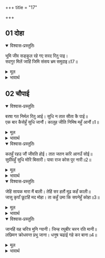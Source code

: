+++
title = "17"

+++


## 01 दोहा
<details open><summary>विश्वास-प्रस्तुतिः</summary>

भूमि जीव सङ्कुल रहे गए सरद रितु पाइ।  
सदगुर मिलें जाहिं जिमि संसय भ्रम समुदाइ॥17॥  
</details>

<details><summary>मूल</summary>

भूमि जीव सङ्कुल रहे गए सरद रितु पाइ।  
सदगुर मिलें जाहिं जिमि संसय भ्रम समुदाइ॥17॥  
</details>

<details><summary>भावार्थ</summary>

(वर्षा ऋतु के कारण) पृथ्वी पर जो जीव भर गए थे, वे शरद् ऋतु को पाकर वैसे ही नष्ट हो गए जैसे सद्गुरु के मिल जाने पर सन्देह और भ्रम के समूह नष्ट हो जाते हैं॥17॥  
</details>





## 02 चौपाई
<details open><summary>विश्वास-प्रस्तुतिः</summary>

बरषा गत निर्मल रितु आई। सुधि न तात सीता कै पाई॥  
एक बार कैसेहुँ सुधि जानौं। कालुह जीति निमिष महुँ आनौं॥1॥  
</details>

<details><summary>मूल</summary>

बरषा गत निर्मल रितु आई। सुधि न तात सीता कै पाई॥  
एक बार कैसेहुँ सुधि जानौं। कालुह जीति निमिष महुँ आनौं॥1॥  
</details>

<details><summary>भावार्थ</summary>

वर्षा बीत गई, निर्मल शरद्ऋतु आ गई, परन्तु हे तात! सीता की कोई खबर नहीं मिली। एक बार कैसे भी पता पाऊँ तो काल को भी जीतकर पल भर में जानकी को ले आऊँ॥1॥  
</details>

<details open><summary>विश्वास-प्रस्तुतिः</summary>

कतहुँ रहउ जौं जीवति होई। तात जतन करि आनउँ सोई॥  
सुग्रीवहुँ सुधि मोरि बिसारी। पावा राज कोस पुर नारी॥2॥  
</details>

<details><summary>मूल</summary>

कतहुँ रहउ जौं जीवति होई। तात जतन करि आनउँ सोई॥  
सुग्रीवहुँ सुधि मोरि बिसारी। पावा राज कोस पुर नारी॥2॥  
</details>

<details><summary>भावार्थ</summary>

कहीं भी रहे, यदि जीती होगी तो हे तात! यत्न करके मैं उसे अवश्य लाऊँगा। राज्य, खजाना, नगर और स्त्री पा गया, इसलिए सुग्रीव ने भी मेरी सुध भुला दी॥2॥  
</details>

<details open><summary>विश्वास-प्रस्तुतिः</summary>

जेहिं सायक मारा मैं बाली। तेहिं सर हतौं मूढ कहँ काली॥  
जासु कृपाँ छूटहिं मद मोहा। ता कहुँ उमा कि सपनेहुँ कोहा॥3॥  
</details>

<details><summary>मूल</summary>

जेहिं सायक मारा मैं बाली। तेहिं सर हतौं मूढ कहँ काली॥  
जासु कृपाँ छूटहिं मद मोहा। ता कहुँ उमा कि सपनेहुँ कोहा॥3॥  
</details>

<details><summary>भावार्थ</summary>

जिस बाण से मैन्ने बालि को मारा था, उसी बाण से कल उस मूढ को मारूँ! (शिवजी कहते हैं-) हे उमा! जिनकी कृपा से मद और मोह छूट जाते हैं उनको कहीं स्वप्न में भी क्रोध हो सकता है? (यह तो लीला मात्र है)॥3॥  
</details>

<details open><summary>विश्वास-प्रस्तुतिः</summary>

जानहिं यह चरित्र मुनि ग्यानी। जिन्ह रघुबीर चरन रति मानी॥  
लछिमन क्रोधवन्त प्रभु जाना। धनुष चढाई गहे कर बाना॥4॥  
</details>

<details><summary>मूल</summary>

जानहिं यह चरित्र मुनि ग्यानी। जिन्ह रघुबीर चरन रति मानी॥  
लछिमन क्रोधवन्त प्रभु जाना। धनुष चढाई गहे कर बाना॥4॥  
</details>

<details><summary>भावार्थ</summary>

ज्ञानी मुनि जिन्होन्ने श्री रघुनाथजी के चरणों में प्रीति मान ली है (जोड ली है), वे ही इस चरित्र (लीला रहस्य) को जानते हैं। लक्ष्मणजी ने जब प्रभु को क्रोधयुक्त जाना, तब उन्होन्ने धनुष चढाकर बाण हाथ में ले लिए॥4॥  
</details>
